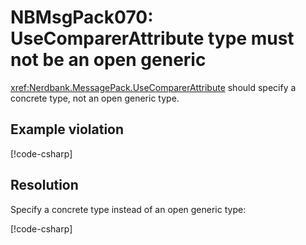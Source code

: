 # NBMsgPack070: UseComparerAttribute type must not be an open generic

<xref:Nerdbank.MessagePack.UseComparerAttribute> should specify a concrete type, not an open generic type.

## Example violation

[!code-csharp[](../../samples/cs/AnalyzerDocs/NBMsgPack070.cs#Defective)]

## Resolution

Specify a concrete type instead of an open generic type:

[!code-csharp[](../../samples/cs/AnalyzerDocs/NBMsgPack070.cs#Fix)]
